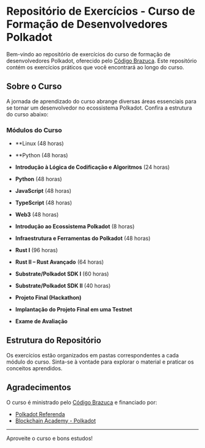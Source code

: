 # Repositório de Exercícios - Curso de Formação de Desenvolvedores Polkadot

Bem-vindo ao repositório de exercícios do curso de formação de desenvolvedores Polkadot, oferecido pelo [Código Brazuca](https://codigobrazuca.com.br/polkadot/). Este repositório contém os exercícios práticos que você encontrará ao longo do curso.

## Sobre o Curso

A jornada de aprendizado do curso abrange diversas áreas essenciais para se tornar um desenvolvedor no ecossistema Polkadot. Confira a estrutura do curso abaixo:

### Módulos do Curso

- **Linux (48 horas)
- **Python (48 horas)

- **Introdução à Lógica de Codificação e Algoritmos** (24 horas)
- **Python** (48 horas)
- **JavaScript** (48 horas)
- **TypeScript** (48 horas)
- **Web3** (48 horas)
- **Introdução ao Ecossistema Polkadot** (8 horas)
- **Infraestrutura e Ferramentas do Polkadot** (48 horas)
- **Rust I** (96 horas)
- **Rust II – Rust Avançado** (64 horas)
- **Substrate/Polkadot SDK I** (60 horas)
- **Substrate/Polkadot SDK II** (40 horas)
- **Projeto Final (Hackathon)**
- **Implantação do Projeto Final em uma Testnet**
- **Exame de Avaliação**


## Estrutura do Repositório

Os exercícios estão organizados em pastas correspondentes a cada módulo do curso. Sinta-se à vontade para explorar o material e praticar os conceitos aprendidos.

## Agradecimentos

O curso é ministrado pelo [Código Brazuca](https://codigobrazuca.com.br/polkadot/) e financiado por:

- [Polkadot Referenda](https://polkadot.polkassembly.io/referenda/568)
- [Blockchain Academy - Polkadot](https://polkadot.com/blockchain-academy)

---

Aproveite o curso e bons estudos!

